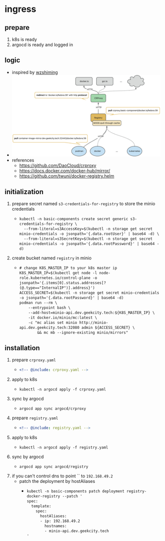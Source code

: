 # ingress

## prepare

1. k8s is ready
2. argocd is ready and logged in

## logic

* inspired by [wzshiming](https://github.com/wzshiming)
* ![logic-of-container-image-mirror.png](./logic-of-container-image-mirror.png)
* references
    + https://github.com/DaoCloud/crproxy
    + https://docs.docker.com/docker-hub/mirror/
    + https://github.com/twuni/docker-registry.helm

## initialization

1. prepare secret named `s3-credentials-for-registry` to store the minio credentials
    * ```shell
      kubectl -n basic-components create secret generic s3-credentials-for-registry \
        --from-literal=s3AccessKey=$(kubectl -n storage get secret minio-credentials -o jsonpath='{.data.rootUser}' | base64 -d) \
        --from-literal=s3SecretKey=$(kubectl -n storage get secret minio-credentials -o jsonpath='{.data.rootPassword}' | base64 -d)
      ```
2. create bucket named `registry` in minio
    * ```shell
      # change K8S_MASTER_IP to your k8s master ip
      K8S_MASTER_IP=$(kubectl get node -l node-role.kubernetes.io/control-plane -o jsonpath='{.items[0].status.addresses[?(@.type=="InternalIP")].address}')
      ACCESS_SECRET=$(kubectl -n storage get secret minio-credentials -o jsonpath='{.data.rootPassword}' | base64 -d)
      podman run --rm \
          --entrypoint bash \
          --add-host=minio-api.dev.geekcity.tech:${K8S_MASTER_IP} \
          -it docker.io/minio/mc:latest \
          -c "mc alias set minio http://minio-api.dev.geekcity.tech:32080 admin ${ACCESS_SECRET} \
              && mc mb --ignore-existing minio/mirrors"
      ```

## installation

1. prepare `crproxy.yaml`
    * ```yaml
      <!-- @include: crproxy.yaml -->
      ```
2. apply to k8s
    * ```shell
      kubectl -n argocd apply -f crproxy.yaml
      ```
3. sync by argocd
    * ```shell
      argocd app sync argocd/crproxy
      ```
4. prepare `registry.yaml`
    * ```yaml
      <!-- @include: registry.yaml -->
      ```
5. apply to k8s
    * ```shell
      kubectl -n argocd apply -f registry.yaml
      ```
6. sync by argocd
    * ```shell
      argocd app sync argocd/registry
      ```
7. if you can't control dns to point `` to `192.168.49.2`
    * patch the deployment by hostAliases
        + ```shell
          kubectl -n basic-components patch deployment registry-docker-registry --patch '
          spec:
            template:
              spec:
                hostAliases:
                - ip: 192.168.49.2
                  hostnames:
                  - minio-api.dev.geekcity.tech
          '
          ```
